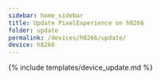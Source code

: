 ```yaml
---
sidebar: home_sidebar
title: Update PixelExperience on h8266
folder: update
permalink: /devices/h8266/update/
device: h8266
---
```

{% include templates/device_update.md %}
